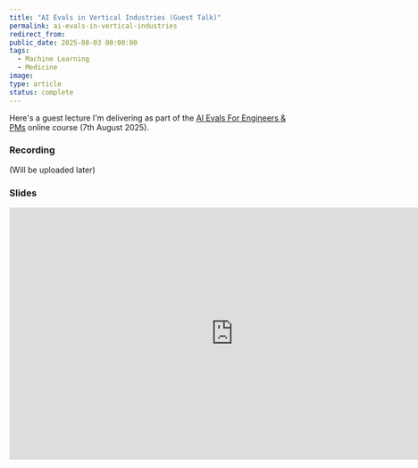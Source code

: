 ```yaml
---
title: "AI Evals in Vertical Industries (Guest Talk)"
permalink: ai-evals-in-vertical-industries
redirect_from:
public_date: 2025-08-03 00:00:00
tags:
  - Machine Learning
  - Medicine
image:
type: article
status: complete
---
```


Here's a guest lecture I'm delivering as part of the [AI Evals For Engineers & PMs](https://maven.com/parlance-labs/evals) online course (7th August 2025).

### Recording
(Will be uploaded later)

<!-- {% include embed/youtube.html id="MRM7oA3JsFs" %} -->

<!-- ### Summary -->
<!-- I will share later -->

<!-- {% include embed/tweet.html user="ChrisLovejoy_" id="1950537356345303070" %} -->

### Slides
<iframe style="border: 1px solid rgba(0, 0, 0, 0.1);" width="800" height="450" src="https://embed.figma.com/slides/boeKOPHaHvIRKDtC9YaTdz/AI-Evals-in-Vertical-Industries?node-id=2-228&embed-host=share" allowfullscreen></iframe>

